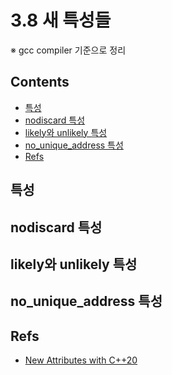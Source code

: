 <!-- markdownlint-disable-file MD042 MD037 -->
# 3.8 새 특성들

※ gcc compiler 기준으로 정리

## Contents

- [특성](#특성)
- [nodiscard 특성](#nodiscard-특성)
- [likely와 unlikely 특성](#likely와-unlikely-특성)
- [no_unique_address 특성](#no_unique_address-특성)
- [Refs](#refs)


## 특성


## nodiscard 특성


## likely와 unlikely 특성


## no_unique_address 특성



## Refs

- [New Attributes with C++20](https://www.modernescpp.com/index.php/new-attributes-with-c-20)